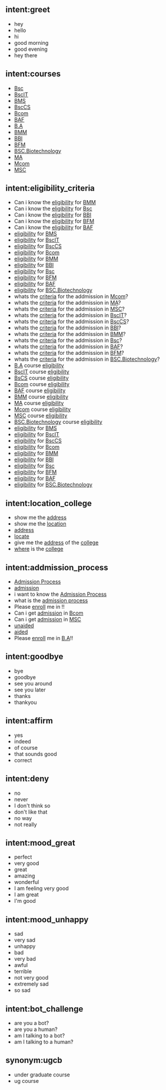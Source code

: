 ## intent:greet
- hey
- hello
- hi
- good morning
- good evening
- hey there

## intent:courses
- [Bsc](ug_course)
- [BscIT](ug_course)
- [BMS](ug_course)
- [BscCS](ug_course)
- [Bcom](ug_course)
- [BAF](ug_course)
- [B.A](ug_course)
- [BMM](ug_course)
- [BBI](ug_course)
- [BFM](ug_course)
- [BSC.Biotechnology](ug_course)
- [MA](pg_course)
- [Mcom](pg_course)
- [MSC](pg_course)

## intent:eligibility_criteria
- Can i know the [eligibility](eligible) for [BMM](ug_course)
- Can i know the [eligibility](eligible) for [Bsc](ug_course)
- Can i know the [eligibility](eligible) for [BBI](ug_course)
- Can i know the [eligibility](eligible) for [BFM](ug_course)
- Can i know the [eligibility](eligible) for [BAF](ug_course)
- [eligibility](eligible) for [BMS](ug_course)
- [eligibility](eligible) for [BscIT](ug_course)
- [eligibility](eligible) for [BscCS](ug_course)
- [eligibility](eligible) for [Bcom](ug_course)
- [eligibility](eligible) for [BMM](ug_course)
- [eligibility](eligible) for [BBI](ug_course)
- [eligibility](eligible) for [Bsc](ug_course)
- [eligibility](eligible) for [BFM](ug_course)
- [eligibility](eligible) for [BAF](ug_course)
- [eligibility](eligible) for [BSC.Biotechnology](ug_course)
- whats the [criteria](eligible) for the addmission in [Mcom](pg_course)?
- whats the [criteria](eligible) for the addmission in [MA](pg_course)?
- whats the [criteria](eligible) for the addmission in [MSC](pg_course)?
- whats the [criteria](eligible) for the addmission in [BscIT](pg_course)?
- whats the [criteria](eligible) for the addmission in [BscCS](pg_course)?
- whats the [criteria](eligible) for the addmission in [BBI](pg_course)?
- whats the [criteria](eligible) for the addmission in [BMM](pg_course)?
- whats the [criteria](eligible) for the addmission in [Bsc](pg_course)?
- whats the [criteria](eligible) for the addmission in [BAF](pg_course)?
- whats the [criteria](eligible) for the addmission in [BFM](pg_course)?
- whats the [criteria](eligible) for the addmission in [BSC.Biotechnology](ug_course)?
- [B.A](ug_course) course [eligibility](eligible)
- [BscIT](ug_course) course [eligibility](eligible)
- [BsCS](ug_course) course [eligibility](eligible)
- [Bcom](ug_course) course [eligibility](eligible)
- [BAF](ug_course) course [eligibility](eligible)
- [BMM](ug_course) course [eligibility](eligible)
- [MA](ug_course) course [eligibility](eligible)
- [Mcom](ug_course) course [eligibility](eligible)
- [MSC](ug_course) course [eligibility](eligible)
- [BSC.Biotechnology](ug_course) course [eligibility](eligible)
- [eligibility](eligible) for [BMS](ug_course:ugcb)
- [eligibility](eligible) for [BscIT](ug_course:ugcb)
- [eligibility](eligible) for [BscCS](ug_course:ugcb)
- [eligibility](eligible) for [Bcom](ug_course:ugcb)
- [eligibility](eligible) for [BMM](ug_course:ugcb)
- [eligibility](eligible) for [BBI](ug_course:ugcb)
- [eligibility](eligible) for [Bsc](ug_course:ugcb)
- [eligibility](eligible) for [BFM](ug_course:ugcb)
- [eligibility](eligible) for [BAF](ug_course:ugcb)
- [eligibility](eligible) for [BSC.Biotechnology](ug_course:ugcb)

## intent:location_college
- show me the [address](location)
- show me the [location](location)
- [address](location)
- [locate](location)
- give me the [address](location) of the [college](facility_type)
- [where](location) is the [college](facility_type)

## intent:addmission_process
- [Admission Process](add_process)
- [admission](add_process)
- i want to know the [Admission Process](add_process)
- what is the [admission process](add_process)
- Please  [enroll](add_process) me in !!
- Can i get [admission](add_process) in [Bcom](ug_course)
- Can i get [admission](add_process) in [MSC](pg_course)
- [unaided](tof_course)
- [aided](tof_course)
- Please  [enroll](add_process) me in [B.A](ug_course)!!

## intent:goodbye
- bye
- goodbye
- see you around
- see you later
- thanks
- thankyou

## intent:affirm
- yes
- indeed
- of course
- that sounds good
- correct

## intent:deny
- no
- never
- I don't think so
- don't like that
- no way
- not really

## intent:mood_great
- perfect
- very good
- great
- amazing
- wonderful
- I am feeling very good
- I am great
- I'm good

## intent:mood_unhappy
- sad
- very sad
- unhappy
- bad
- very bad
- awful
- terrible
- not very good
- extremely sad
- so sad

## intent:bot_challenge
- are you a bot?
- are you a human?
- am I talking to a bot?
- am I talking to a human?

## synonym:ugcb
- under graduate course
- ug course